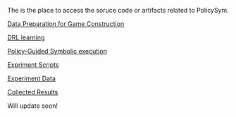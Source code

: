 The is the place to access the soruce code or artifacts related to PolicySym.

[Data Preparation for Game Construction](https://github.com/zqp542375/preparation_for_game_construction)

[DRL learning](https://github.com/zqp542375/drl_learning)

[Policy-Guided Symbolic execution]()

[Expriment Scripts]()

[Experiment Data]()

[Collected Results]()

Will update soon!
